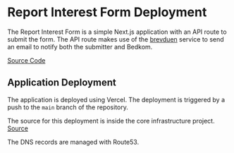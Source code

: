 # Report Interest Form Deployment

The Report Interest Form is a simple Next.js application with an API route to submit the form. The API route makes use
of the [brevduen](./brevduen.md) service to send an email to notify both the submitter and Bedkom.

[Source Code](/apps/rif)

## Application Deployment

The application is deployed using Vercel. The deployment is triggered by a push to the `main` branch of the repository.

The source for this deployment is inside the core infrastructure project. [Source](/infra/core/vercel.tf)

The DNS records are managed with Route53.
